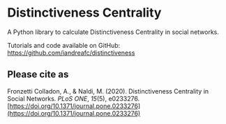 # Distinctiveness Centrality
A Python library to calculate Distinctiveness Centrality in social networks. 

Tutorials and code available on GitHub: https://github.com/iandreafc/distinctiveness


## Please cite as
Fronzetti Colladon, A., & Naldi, M. (2020). Distinctiveness Centrality in Social Networks. *PLoS ONE*, *15*(5), e0233276. [https://doi.org/10.1371/journal.pone.0233276](https://doi.org/10.1371/journal.pone.0233276)